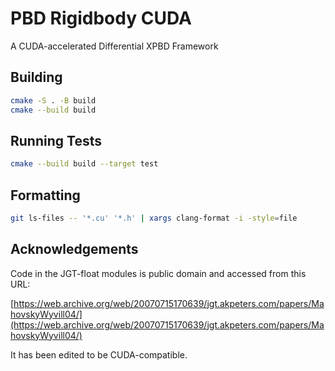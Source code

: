 # PBD Rigidbody CUDA

A CUDA-accelerated Differential XPBD Framework

## Building

```bash
cmake -S . -B build
cmake --build build
```

## Running Tests

```bash
cmake --build build --target test
```

## Formatting

```bash
git ls-files -- '*.cu' '*.h' | xargs clang-format -i -style=file
```

## Acknowledgements

Code in the JGT-float modules is public domain and accessed from this URL:

[https://web.archive.org/web/20070715170639/jgt.akpeters.com/papers/MahovskyWyvill04/](https://web.archive.org/web/20070715170639/jgt.akpeters.com/papers/MahovskyWyvill04/)

It has been edited to be CUDA-compatible.
